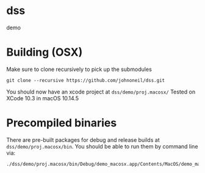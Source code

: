 # dss
demo

# Building (OSX)
Make sure to clone recursively to pick up the submodules
```
git clone --recursive https://github.com/johnoneil/dss.git
```
You should now have an xcode project at ```dss/demo/proj.macosx/```
Tested on XCode 10.3 in macOS 10.14.5

# Precompiled binaries
There are pre-built packages for debug and release builds at ```dss/demo/proj.macosx/bin```.
You should be able to run them by command line via:
```
./dss/demo/proj.macosx/bin/Debug/demo_macosx.app/Contents/MacOS/demo_macosx
```


